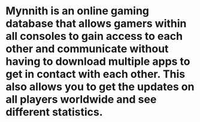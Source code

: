 # Mynnith is an online gaming database that allows gamers within all consoles to gain access to each other and communicate without having to download multiple apps to get in contact with each other. This also allows you to get the updates on all players worldwide and see different statistics. 